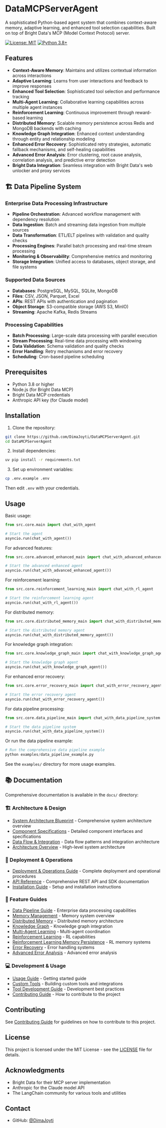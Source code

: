 # DataMCPServerAgent

A sophisticated Python-based agent system that combines context-aware memory, adaptive learning, and enhanced tool selection capabilities. Built on top of Bright Data's MCP (Model Context Protocol) server.

[![License: MIT](https://img.shields.io/badge/License-MIT-yellow.svg)](https://opensource.org/licenses/MIT)
[![Python 3.8+](https://img.shields.io/badge/python-3.8+-blue.svg)](https://www.python.org/downloads/)

## Features

- **Context-Aware Memory**: Maintains and utilizes contextual information across interactions
- **Adaptive Learning**: Learns from user interactions and feedback to improve responses
- **Enhanced Tool Selection**: Sophisticated tool selection and performance tracking
- **Multi-Agent Learning**: Collaborative learning capabilities across multiple agent instances
- **Reinforcement Learning**: Continuous improvement through reward-based learning
- **Distributed Memory**: Scalable memory persistence across Redis and MongoDB backends with caching
- **Knowledge Graph Integration**: Enhanced context understanding through entity and relationship modeling
- **Enhanced Error Recovery**: Sophisticated retry strategies, automatic fallback mechanisms, and self-healing capabilities
- **Advanced Error Analysis**: Error clustering, root cause analysis, correlation analysis, and predictive error detection
- **Bright Data Integration**: Seamless integration with Bright Data's web unlocker and proxy services

## 🏗️ Data Pipeline System

### Enterprise Data Processing Infrastructure

- **Pipeline Orchestration**: Advanced workflow management with dependency resolution
- **Data Ingestion**: Batch and streaming data ingestion from multiple sources
- **Data Transformation**: ETL/ELT pipelines with validation and quality checks
- **Processing Engines**: Parallel batch processing and real-time stream processing
- **Monitoring & Observability**: Comprehensive metrics and monitoring
- **Storage Integration**: Unified access to databases, object storage, and file systems

### Supported Data Sources

- **Databases**: PostgreSQL, MySQL, SQLite, MongoDB
- **Files**: CSV, JSON, Parquet, Excel
- **APIs**: REST APIs with authentication and pagination
- **Object Storage**: S3-compatible storage (AWS S3, MinIO)
- **Streaming**: Apache Kafka, Redis Streams

### Processing Capabilities

- **Batch Processing**: Large-scale data processing with parallel execution
- **Stream Processing**: Real-time data processing with windowing
- **Data Validation**: Schema validation and quality checks
- **Error Handling**: Retry mechanisms and error recovery
- **Scheduling**: Cron-based pipeline scheduling

## Prerequisites

- Python 3.8 or higher
- Node.js (for Bright Data MCP)
- Bright Data MCP credentials
- Anthropic API key (for Claude model)

## Installation

1. Clone the repository:

```bash
git clone https://github.com/DimaJoyti/DataMCPServerAgent.git
cd DataMCPServerAgent
```

2. Install dependencies:

```bash
uv pip install -r requirements.txt
```

3. Set up environment variables:

```bash
cp .env.example .env
```

Then edit `.env` with your credentials.

## Usage

Basic usage:

```python
from src.core.main import chat_with_agent

# Start the agent
asyncio.run(chat_with_agent())
```

For advanced features:

```python
from src.core.advanced_enhanced_main import chat_with_advanced_enhanced_agent

# Start the advanced enhanced agent
asyncio.run(chat_with_advanced_enhanced_agent())
```

For reinforcement learning:

```python
from src.core.reinforcement_learning_main import chat_with_rl_agent

# Start the reinforcement learning agent
asyncio.run(chat_with_rl_agent())
```

For distributed memory:

```python
from src.core.distributed_memory_main import chat_with_distributed_memory_agent

# Start the distributed memory agent
asyncio.run(chat_with_distributed_memory_agent())
```

For knowledge graph integration:

```python
from src.core.knowledge_graph_main import chat_with_knowledge_graph_agent

# Start the knowledge graph agent
asyncio.run(chat_with_knowledge_graph_agent())
```

For enhanced error recovery:

```python
from src.core.error_recovery_main import chat_with_error_recovery_agent

# Start the error recovery agent
asyncio.run(chat_with_error_recovery_agent())
```

For data pipeline processing:

```python
from src.core.data_pipeline_main import chat_with_data_pipeline_system

# Start the data pipeline system
asyncio.run(chat_with_data_pipeline_system())
```

Or run the data pipeline example:

```python
# Run the comprehensive data pipeline example
python examples/data_pipeline_example.py
```

See the `examples/` directory for more usage examples.

## 📚 Documentation

Comprehensive documentation is available in the `docs/` directory:

### 🏗️ Architecture & Design
- [System Architecture Blueprint](docs/system_architecture_blueprint.md) - Comprehensive system architecture overview
- [Component Specifications](docs/component_specifications.md) - Detailed component interfaces and specifications
- [Data Flow & Integration](docs/data_flow_integration.md) - Data flow patterns and integration architecture
- [Architecture Overview](docs/architecture.md) - High-level system architecture

### 🚀 Deployment & Operations
- [Deployment & Operations Guide](docs/deployment_operations.md) - Complete deployment and operational procedures
- [API Reference](docs/api_reference.md) - Comprehensive REST API and SDK documentation
- [Installation Guide](docs/installation.md) - Setup and installation instructions

### 🔧 Feature Guides
- [Data Pipeline Guide](docs/data_pipeline_guide.md) - Enterprise data processing capabilities
- [Memory Management](docs/memory.md) - Memory system overview
- [Distributed Memory](docs/distributed_memory.md) - Distributed memory architecture
- [Knowledge Graph](docs/knowledge_graph.md) - Knowledge graph integration
- [Multi-Agent Learning](docs/multi_agent_learning.md) - Multi-agent coordination
- [Reinforcement Learning](docs/reinforcement_learning.md) - RL capabilities
- [Reinforcement Learning Memory Persistence](docs/reinforcement_learning_memory.md) - RL memory systems
- [Error Recovery](docs/error_recovery.md) - Error handling systems
- [Advanced Error Analysis](docs/advanced_error_analysis.md) - Advanced error analysis

### 💻 Development & Usage
- [Usage Guide](docs/usage.md) - Getting started guide
- [Custom Tools](docs/custom_tools.md) - Building custom tools and integrations
- [Tool Development Guide](docs/tool_development.md) - Development best practices
- [Contributing Guide](docs/contributing.md) - How to contribute to the project

## Contributing

See [Contributing Guide](docs/contributing.md) for guidelines on how to contribute to this project.

## License

This project is licensed under the MIT License - see the [LICENSE](LICENSE) file for details.

## Acknowledgments

- Bright Data for their MCP server implementation
- Anthropic for the Claude model API
- The LangChain community for various tools and utilities

## Contact

- GitHub: [@DimaJoyti](https://github.com/DimaJoyti)
